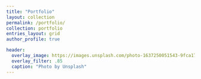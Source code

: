 ```yaml
---
title: "Portfolio"
layout: collection
permalink: /portfolio/
collection: portfolio
entries_layout: grid
author_profile: true

header:
  overlay_image: https://images.unsplash.com/photo-1637250051543-9fca17abf411
  overlay_filter: .85
  caption: "Photo by Unsplash"
---
```

